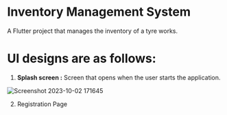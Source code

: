 # Inventory Management System

A Flutter project that manages the inventory of a tyre works.

# UI designs are as follows:
1. <b>Splash screen :</b>
   Screen that opens when the user starts the application.

![Screenshot 2023-10-02 171645](https://github.com/rakshithkalmadi/Flutter-Inventory-Management-System/assets/118717426/ed119c19-9d3d-4c6f-b5d2-a5e810cb06e3)

2. Registration Page

